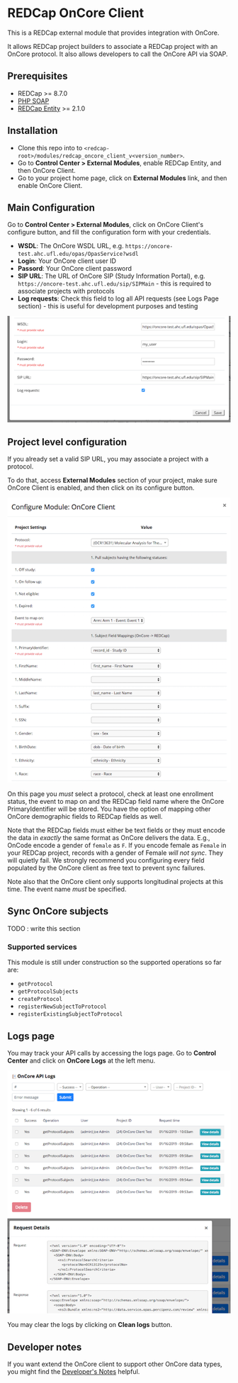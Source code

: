 # REDCap OnCore Client
This is a REDCap external module that provides integration with OnCore.

It allows REDCap project builders to associate a REDCap project with an OnCore protocol. It also allows developers to call the OnCore API via SOAP.

## Prerequisites
- REDCap >= 8.7.0
- [PHP SOAP](http://php.net/manual/en/book.soap.php)
- [REDCap Entity](https://github.com/ctsit/redcap_entity) >= 2.1.0

## Installation
- Clone this repo into to `<redcap-root>/modules/redcap_oncore_client_v<version_number>`.
- Go to **Control Center > External Modules**, enable REDCap Entity, and then OnCore Client.
- Go to your project home page, click on **External Modules** link, and then enable OnCore Client.

## Main Configuration
Go to **Control Center > External Modules**, click on OnCore Client's configure button, and fill the configuration form with your credentials.

- **WSDL**: The OnCore WSDL URL, e.g. `https://oncore-test.ahc.ufl.edu/opas/OpasService?wsdl`
- **Login**: Your OnCore client user ID
- **Passord**: Your OnCore client password
- **SIP URL**: The URL of OnCore SIP (Study Information Portal), e.g. `https://oncore-test.ahc.ufl.edu/sip/SIPMain` - this is required to associate projects with protocols
- **Log requests**: Check this field to log all API requests (see Logs Page section) - this is useful for development purposes and testing

![Config form](img/config_form.png)

## Project level configuration

If you already set a valid SIP URL, you may associate a project with a protocol.

To do that, access **External Modules** section of your project, make sure OnCore Client is enabled, and then click on its configure button.

![Protocol association](img/project_level_configuration.png)

On this page you _must_ select a protocol, check at least one enrollment status, the event to map on and the REDCap field name where the OnCore PrimaryIdentifier will be stored. You have the option of mapping other OnCore demographic fields to REDCap fields as well.

Note that the REDCap fields must either be text fields or they must encode the data in *exactly* the same format as OnCore delivers the data. E.g., OnCode encode a gender of `female` as `F`. If you encode female as `Female` in your REDCap project, records with a gender of Female *will not sync*. They will quietly fail. We strongly recommend you configuring every field populated by the OnCore client as free text to prevent sync failures.

Note also that the OnCore client only supports longitudinal projects at this time. The event name _must_ be specified.


## Sync OnCore subjects

TODO : write this section


### Supported services
This module is still under construction so the supported operations so far are:

- `getProtocol`
- `getProtocolSubjects`
- `createProtocol`
- `registerNewSubjectToProtocol`
- `registerExistingSubjectToProtocol`

## Logs page
You may track your API calls by accessing the logs page. Go to **Control Center** and click on **OnCore Logs** at the left menu.

![Logs page list](img/logs_page.png)
![Request](img/request_details.png)

You may clear the logs by clicking on **Clean logs** button.

## Developer notes

If you want extend the OnCore client to support other OnCore data types, you might find the [Developer's Notes](README-developer.md) helpful.
